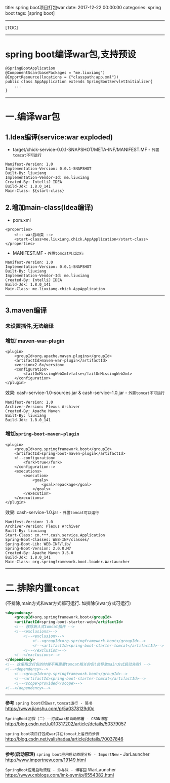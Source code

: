 title: spring boot项目打包war
date: 2017-12-22 00:00:00
categories: spring boot
tags: [spring boot]

---
[TOC]

---
# spring boot编译war包,支持预设
```
@SpringBootApplication
@ComponentScan(basePackages = "me.liuxiang")
@ImportResource(locations = {"classpath:app.xml"})
public class AppApplication extends SpringBootServletInitializer{
    ...
}
```

---
# 一.编译war包
## 1.Idea编译(service:war exploded)
- target/chick-service-0.0.1-SNAPSHOT/META-INF/MANIFEST.MF  - `外置tomcat不可运行`
```
Manifest-Version: 1.0
Implementation-Version: 0.0.1-SNAPSHOT
Built-By: liuxiang
Implementation-Vendor-Id: me.liuxiang
Created-By: IntelliJ IDEA
Build-Jdk: 1.8.0_141
Main-Class: ${start-class}
```

## 2.增加main-class(Idea编译) 
- pom.xml
```
<properties>
    <!-- war启动类 -->
    <start-class>me.liuxiang.chick.AppApplication</start-class>
</properties>
```
- MANIFEST.MF - `外置tomcat可以运行`
```
Manifest-Version: 1.0
Implementation-Version: 0.0.1-SNAPSHOT
Built-By: liuxiang
Implementation-Vendor-Id: me.liuxiang
Created-By: IntelliJ IDEA
Build-Jdk: 1.8.0_141
Main-Class: me.liuxiang.chick.AppApplication
```

---
## 3.maven编译
### 未设置<build><plugins>插件,无法编译
### 增加`maven-war-plugin
```
<plugin>
    <groupId>org.apache.maven.plugins</groupId>
    <artifactId>maven-war-plugin</artifactId>
    <version>2.6</version>
    <configuration>
        <failOnMissingWebXml>false</failOnMissingWebXml>
    </configuration>
</plugin>
```
效果: cash-service-1.0-sources.jar & cash-service-1.0.jar  - `外置tomcat不可运行`
```
Manifest-Version: 1.0
Archiver-Version: Plexus Archiver
Created-By: Apache Maven
Built-By: liuxiang
Build-Jdk: 1.8.0_141
```
### 增加`spring-boot-maven-plugin`
```
<plugin>
    <groupId>org.springframework.boot</groupId>
    <artifactId>spring-boot-maven-plugin</artifactId>
    <!--configuration>
        <fork>true</fork>
    </configuration-->
    <executions>
        <execution>
            <goals>
                <goal>repackage</goal>
            </goals>
        </execution>
    </executions>
</plugin>
```
效果: cash-service-1.0.jar  - `外置tomcat可以运行`
```
Manifest-Version: 1.0
Archiver-Version: Plexus Archiver
Built-By: liuxiang
Start-Class: cn.***.cash.service.Application
Spring-Boot-Classes: WEB-INF/classes/
Spring-Boot-Lib: WEB-INF/lib/
Spring-Boot-Version: 2.0.0.M7
Created-By: Apache Maven 3.5.0
Build-Jdk: 1.8.0_141
Main-Class: org.springframework.boot.loader.WarLauncher
```

---
# 二.排除内置`tomcat`
(不排除,main方式和war方式都可运行. 如排除仅war方式可运行)
```xml
<dependency>
    <groupId>org.springframework.boot</groupId>
    <artifactId>spring-boot-starter-web</artifactId>
    <!-- 移除嵌入式tomcat插件 -->
    <!--<exclusions>-->
        <!--<exclusion>-->
            <!--<groupId>org.springframework.boot</groupId>-->
            <!--<artifactId>spring-boot-starter-tomcat</artifactId>-->
        <!--</exclusion>-->
    <!--</exclusions>-->
</dependency>
<!-- 这里指定打包的时候不再需要tomcat相关的包(会导致main方式启动失败) -->
<!--<dependency>-->
    <!--<groupId>org.springframework.boot</groupId>-->
    <!--<artifactId>spring-boot-starter-tomcat</artifactId>-->
    <!--<scope>provided</scope>-->
<!--</dependency>-->
```


---

**参考**
`spring boot打包war,tomcat运行 - 简书`
https://www.jianshu.com/p/5a0378129d0c

`SpringBoot初探（二）——打成war和自动部署 - CSDN博客`
http://blog.csdn.net/u010317202/article/details/50379057

`spring boot项目打包成war并在tomcat上运行的步骤`
http://blog.csdn.net/yalishadaa/article/details/70037846

---
**参考(启动原理)**
`spring boot应用启动原理分析 - ImportNew` - JarLauncher
http://www.importnew.com/19149.html

`SpringBoot应用启动流程 - 沙与沫 - 博客园` WarLauncher
https://www.cnblogs.com/lmk-sym/p/6554382.html